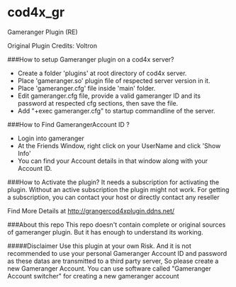 # cod4x_gr
Gameranger Plugin (RE)

Original Plugin Credits: Voltron


###How to setup Gameranger plugin on a cod4x server?
+ Create a folder 'plugins' at root directory of cod4x server.
+ Place 'gameranger.so' plugin file of respected server version in it.
+ Place 'gameranger.cfg' file inside 'main' folder.
+ Edit gameranger.cfg file,  provide a valid gameranger ID and its password at respected cfg sections, then save the file. 
+ Add "+exec gameranger.cfg" to startup commandline of the server.


###How to Find GamerangerAccount ID ?
+ Login into gameranger
+ At the Friends Window, right click on your UserName and click 'Show Info'
+ You can find your Account details in that window along with your Account ID.


###How to Activate the plugin?
It needs a subscription for activating the plugin. Without an active subscription the plugin might not work. 
For getting a subscription, you can contact your host or directly contact any reseller

Find More Details at
<http://grangercod4xplugin.ddns.net/> 

###About this repo
This repo doesn't contain complete or original sources of gameranger plugin. But it has enough to understand its working.

#####Disclaimer
Use this plugin at your own Risk. And it is not recommended to use your personal Gameranger Account ID and password as these datas are transmitted to a third party server, 
So please create a new Gameranger Account. You can use software called "Gameranger Account switcher" for creating a new gameranger account
